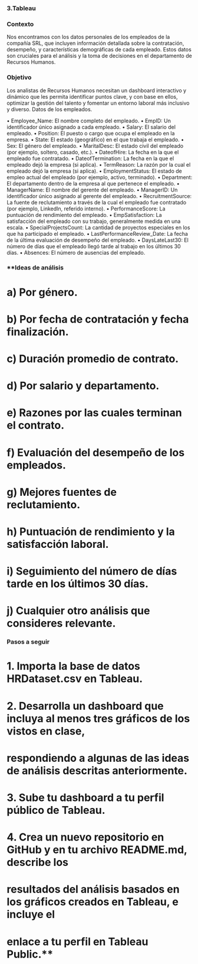 ### 3.Tableau


### Contexto

Nos encontramos con los datos personales de los empleados de la compañía SRL, que
incluyen información detallada sobre la contratación, desempeño, y características
demográficas de cada empleado. Estos datos son cruciales para el análisis y la toma de
decisiones en el departamento de Recursos Humanos.

### Objetivo

Los analistas de Recursos Humanos necesitan un dashboard interactivo y dinámico que les
permita identificar puntos clave, y con base en ellos, optimizar la gestión del talento y
fomentar un entorno laboral más inclusivo y diverso.
Datos de los empleados.

• Employee_Name: El nombre completo del empleado.
• EmpID: Un identificador único asignado a cada empleado.
• Salary: El salario del empleado.
• Position: El puesto o cargo que ocupa el empleado en la empresa.
• State: El estado (geográfico) en el que trabaja el empleado.
• Sex: El género del empleado.
• MaritalDesc: El estado civil del empleado (por ejemplo, soltero, casado, etc.).
• DateofHire: La fecha en la que el empleado fue contratado.
• DateofTermination: La fecha en la que el empleado dejó la empresa (si aplica).
• TermReason: La razón por la cual el empleado dejó la empresa (si aplica).
• EmploymentStatus: El estado de empleo actual del empleado (por ejemplo, activo,
terminado).
• Department: El departamento dentro de la empresa al que pertenece el empleado.
• ManagerName: El nombre del gerente del empleado.
• ManagerID: Un identificador único asignado al gerente del empleado.
• RecruitmentSource: La fuente de reclutamiento a través de la cual el empleado fue
contratado (por ejemplo, LinkedIn, referido interno).
• PerformanceScore: La puntuación de rendimiento del empleado.
• EmpSatisfaction: La satisfacción del empleado con su trabajo, generalmente medida
en una escala.
• SpecialProjectsCount: La cantidad de proyectos especiales en los que ha
participado el empleado.
• LastPerformanceReview_Date: La fecha de la última evaluación de desempeño del
empleado.
• DaysLateLast30: El número de días que el empleado llegó tarde al trabajo en los
últimos 30 días.
• Absences: El número de ausencias del empleado.




### **Ideas de análisis
# a) Por género.
# b) Por fecha de contratación y fecha finalización.
# c) Duración promedio de contrato.
# d) Por salario y departamento.
# e) Razones por las cuales terminan el contrato.
# f) Evaluación del desempeño de los empleados.
# g) Mejores fuentes de reclutamiento.
# h) Puntuación de rendimiento y la satisfacción laboral.
# i) Seguimiento del número de días tarde en los últimos 30 días.
# j) Cualquier otro análisis que consideres relevante.
### Pasos a seguir
# 1. Importa la base de datos HRDataset.csv en Tableau.
# 2. Desarrolla un dashboard que incluya al menos tres gráficos de los vistos en clase,
# respondiendo a algunas de las ideas de análisis descritas anteriormente.
# 3. Sube tu dashboard a tu perfil público de Tableau.
# 4. Crea un nuevo repositorio en GitHub y en tu archivo README.md, describe los
# resultados del análisis basados en los gráficos creados en Tableau, e incluye el
# enlace a tu perfil en Tableau Public.**
